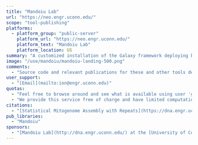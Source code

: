 ```yaml
---
title: "Mandoiu Lab"
url: "https://neo.engr.uconn.edu/"
scope: "tool-publishing"
platforms:
  - platform_group: "public-server"
    platform_url: "https://neo.engr.uconn.edu/"
    platform_text: "Mandoiu Lab"
    platform_location: US
summary: "A customized installation of the Galaxy framework deploying bioinformatic tools and pipelines developed in the [Mandoiu Lab](http://dna.engr.uconn.edu/) at the [University of Connecticut](http://www.uconn.edu/) for high-throughput sequencing and immunogenomics data analysis"
image: "/use/mandoiu/mandoiu-landing-500.png"
comments:
  - "Source code and relevant publications for these and other tools developed in the lab are available on the lab software page. "
user_support:
  - "[Email](mailto:ion@engr.uconn.edu)"
quotas:
  - "Feel free to browse around and see what is available using user 'guest' and password 'galaxy'. Running jobs requires user registration."
  - "We provide this service free of charge and have limited computational resources. While we try to keep the server available as much as possible, un-announced reboots may occur at any time. Histories and datasets will be periodically deleted, so make sure you keep backups. Please also note that data transfer and storage are not encrypted. If there are restrictions on the way your research data can be stored and used, please consult your local institutional review board or the project PI before uploading it to any public site, including this server."
citations:
  - "[Statistical Mitogenome Assembly with Repeats](https://dna.engr.uconn.edu/bibtexmngr/upload/AM18.pdf), Fahad Alqahtani and Ion I. Mandoiu, 2018 IEEE 8th International Conference on Computational Advances in Bio and Medical Sciences (ICCABS)"
pub_libraries:
  - "Mandoiu"
sponsors:
  - "[Mandoiu Lab](http://dna.engr.uconn.edu/) at the [University of Connecticut](http://www.uconn.edu/)"
---
```

